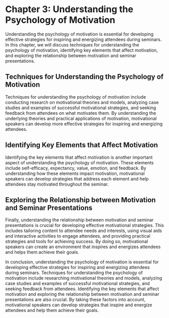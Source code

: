 Chapter 3: Understanding the Psychology of Motivation
=====================================================

Understanding the psychology of motivation is essential for developing effective strategies for inspiring and energizing attendees during seminars. In this chapter, we will discuss techniques for understanding the psychology of motivation, identifying key elements that affect motivation, and exploring the relationship between motivation and seminar presentations.

Techniques for Understanding the Psychology of Motivation
---------------------------------------------------------

Techniques for understanding the psychology of motivation include conducting research on motivational theories and models, analyzing case studies and examples of successful motivational strategies, and seeking feedback from attendees on what motivates them. By understanding the underlying theories and practical applications of motivation, motivational speakers can develop more effective strategies for inspiring and energizing attendees.

Identifying Key Elements that Affect Motivation
-----------------------------------------------

Identifying the key elements that affect motivation is another important aspect of understanding the psychology of motivation. These elements include self-efficacy, expectancy, value, emotion, and feedback. By understanding how these elements impact motivation, motivational speakers can develop strategies that address each element and help attendees stay motivated throughout the seminar.

Exploring the Relationship between Motivation and Seminar Presentations
-----------------------------------------------------------------------

Finally, understanding the relationship between motivation and seminar presentations is crucial for developing effective motivational strategies. This includes tailoring content to attendee needs and interests, using visual aids and interactive activities to engage attendees, and providing practical strategies and tools for achieving success. By doing so, motivational speakers can create an environment that inspires and energizes attendees and helps them achieve their goals.

In conclusion, understanding the psychology of motivation is essential for developing effective strategies for inspiring and energizing attendees during seminars. Techniques for understanding the psychology of motivation include researching motivational theories and models, analyzing case studies and examples of successful motivational strategies, and seeking feedback from attendees. Identifying the key elements that affect motivation and exploring the relationship between motivation and seminar presentations are also crucial. By taking these factors into account, motivational speakers can develop strategies that inspire and energize attendees and help them achieve their goals.
